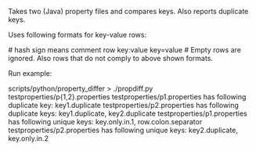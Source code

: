 Takes two (Java) property files and compares keys. Also reports duplicate keys.

Uses following formats for key-value rows:

\# hash sign means comment row
<whitespace>key<whitespace>:<whitspace>value<whitepspace>
<whitespace>key<whitespace>=<whitspace>value<whitepspace>
\# Empty rows are ignored. Also rows that do not comply to above shown formats.

Run example:

scripts/python/property_differ > ./propdiff.py testproperties/p{1,2}.properties
testproperties/p1.properties has following duplicate key: key1.duplicate
testproperties/p2.properties has following duplicate keys: key1.duplicate, key2.duplicate
testproperties/p1.properties has following unique keys: key.only.in.1, row.colon.separator
testproperties/p2.properties has following unique keys: key2.duplicate, key.only.in.2
